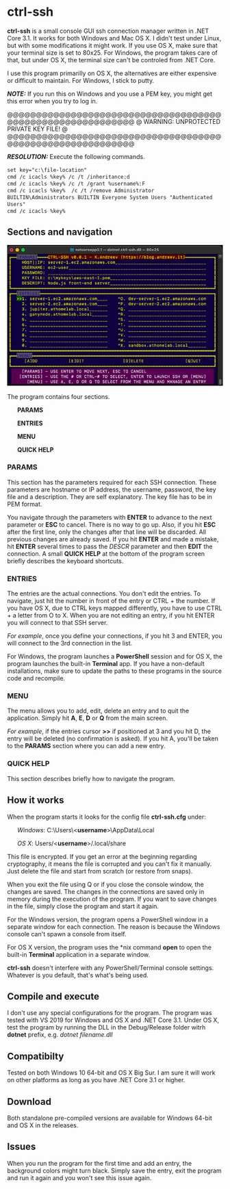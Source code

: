 # ctrl-ssh
**ctrl-ssh** is a small console GUI ssh connection manager written in .NET Core 3.1. It works for both Windows and Mac OS X. I didn't test under Linux, but with some modifications it might work. If you use OS X, make sure that your terminal size is set to 80x25. For Windows, the program takes care of that, but under OS X, the terminal size can't be controled from .NET Core.

I use this program primarilly on OS X, the alternatives are either expensive or difficult to maintain. For Windows, I stick to putty.

***NOTE:*** If you run this on Windows and you use a PEM key, you might get this error when you try to log in.

@@@@@@@@@@@@@@@@@@@@@@@@@@@@@@@@@@@@@@@@@@@@@@@@@@@@@@@@@@@
@         WARNING: UNPROTECTED PRIVATE KEY FILE!          @
@@@@@@@@@@@@@@@@@@@@@@@@@@@@@@@@@@@@@@@@@@@@@@@@@@@@@@@@@@@

***RESOLUTION:*** Execute the following commands.
```
set key="c:\file-location"
cmd /c icacls %key% /c /t /inheritance:d
cmd /c icacls %key% /c /t /grant %username%:F
cmd /c icacls %key%  /c /t /remove Administrator BUILTIN\Administrators BUILTIN Everyone System Users "Authenticated Users"
cmd /c icacls %key%
```
## Sections and navigation

![ctrl-ssh under OSX screenshot ](ctrl-ssh_screenshot.png)

The program contains four sections.

<ul>

**PARAMS**

**ENTRIES**

**MENU**

**QUICK HELP**
</ul>

### **PARAMS**
This section has the parameters required for each SSH connection. These parameters are hostname or IP address, the username, password, the key file and a description. They are self explanatory. The key file has to be in PEM format. 

You navigate through the parameters with **ENTER** to advance to the next parameter or **ESC** to cancel. There is no way to go up. Also, if you hit **ESC** after the first line, only the changes after that line will be discarded. All previous changes are already saved. 
If you hit **ENTER** and made a mistake, hit **ENTER** several times to pass the *DESCR* parameter and then **EDIT** the connection.  A small **QUICK HELP** at the bottom of the program screen briefly describes the keyboard shortcuts. 

### **ENTRIES**
The entries are the actual connections. You don't edit the entries. To navigate, just hit the number in front of the entry or CTRL + the number. If you have OS X, due to CTRL keys mapped differently, you have to use CTRL + a letter from O to X.
When you are not editing an entry, if you hit ENTER you will connect to that SSH server. 

*For example*, once you define your connections, if you hit 3 and ENTER, you will connect to the 3rd connection in the list.

For Windows, the program launches a **PowerShell** session and for OS X, the program launches the built-in **Terminal** app. If you have a non-default installations, make sure to update the paths to these programs in the source code and recompile. 

### **MENU**
The menu allows you to add, edit, delete an entry and to quit the application. Simply hit **A**, **E**, **D** or **Q** from the main screen. 

*For example*, if the entries cursor **>>** if positioned at 3 and you hit D, the entry will be deleted (no confirmation is asked). If you hit A, you'll be taken to the **PARAMS** section where you can add a new entry.

### **QUICK HELP**
This section describes briefly how to navigate the program. 

## How it works
When the program starts it looks for the config file **ctrl-ssh.cfg** under:
<ul>

*Windows*: C:\Users\\&lt;**username**&gt;\AppData\Local

*OS X*: Users/&lt;**username**&gt;/.local/share
</ul>

This file is encrypted. If you get an error at the beginning regarding cryptography, it means the file is corrupted and you can't fix it manually. Just delete the file and start from scratch (or restore from snaps).

When you exit the file using Q or if you close the console window, the changes are saved. The changes in the connections are saved only in memory during the execution of the program. If you want to save changes in the file, simply close the program and start it again.

For the Windows version, the program opens a PowerShell window in a separate window for each connection. The reason is because the Windows console can't spawn a console from itself. 

For OS X version, the program uses the *nix command **open** to open the built-in **Terminal** application in a separate window. 

**ctrl-ssh** doesn't interfere with any PowerShell/Terminal console settings. Whatever is you default, that's what's being used. 

## Compile and execute
I don't use any special configurations for the program. The program was tested with VS 2019 for Windows and OS X and .NET Core 3.1. Under OS X, test the program by running the DLL in the Debug/Release folder witrh **dotnet** prefix, e.g. *dotnet filename.dll*

## Compatibilty
Tested on both Windows 10 64-bit and OS X Big Sur. I am sure it will work on other platforms as long as you have .NET Core 3.1 or higher. 

## Download
Both standalone pre-compiled versions are available for Windows 64-bit and OS X in the releases.

## Issues
When you run the program for the first time and add an entry, the background colors might turn black. Simply save the entry, exit the program and run it again and you won't see this issue again.


